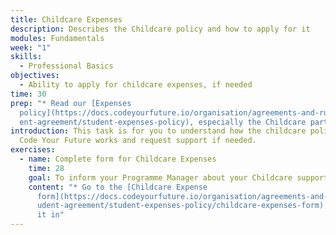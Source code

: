```yaml
---
title: Childcare Expenses
description: Describes the Childcare policy and how to apply for it
modules: Fundamentals
week: "1"
skills:
  - Professional Basics
objectives:
  - Ability to apply for childcare expenses, if needed
time: 30
prep: "* R﻿ead our [Expenses
  policy](https://docs.codeyourfuture.io/organisation/agreements-and-rules/stud\
  ent-agreement/student-expenses-policy), especially the Childcare part"
introduction: T﻿his task is for you to understand how the childcare policy at
  Code Your Future works and request support if needed.
exercises:
  - name: Complete form for Childcare Expenses
    time: 28
    goal: To inform your Programme Manager about your Childcare support need
    content: "* G﻿o to the [Childcare Expense
      form](https://docs.codeyourfuture.io/organisation/agreements-and-rules/st\
      udent-agreement/student-expenses-policy/childcare-expenses-form) and fill
      it in"
---
```

